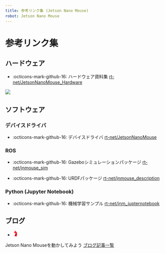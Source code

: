 ```yaml
---
title: 参考リンク集 (Jetson Nano Mouse)
robot: Jetson Nano Mouse
---
```

# 参考リンク集

## ハードウェア

- :octicons-mark-github-16: 
ハードウェア資料集
[rt-net/JetsonNanoMouse_Hardware](https://github.com/rt-net/JetsonNanoMouse_Hardware)

![](https://rt-net.github.io/images/jetson-nano-mouse/jnmouse_step_cad.png)

## ソフトウェア

### デバイスドライバ

- :octicons-mark-github-16: 
デバイスドライバ
[rt-net/JetsonNanoMouse](https://github.com/rt-net/JetsonNanoMouse)

### ROS

- :octicons-mark-github-16: 
Gazeboシミュレーションパッケージ
[rt-net/jnmouse_sim](https://github.com/rt-net/jnmouse_sim)

- :octicons-mark-github-16: 
URDFパッケージ
[rt-net/jnmouse_description](https://github.com/rt-net/jnmouse_description)

### Python (Jupyter Notebook)

- :octicons-mark-github-16: 
機械学習サンプル
[rt-net/jnm_jupternotebook](https://github.com/rt-net/jnm_jupyternotebook)

## ブログ

- <img src='../img/rt-logo-32x32.png' alt='RT' width='18px'>
Jetson Nano Mouseを動かしてみよう
[ブログ記事一覧](https://rt-net.jp/mobility/archives/category/developer/lets-try-jetson-nano-mouse)

